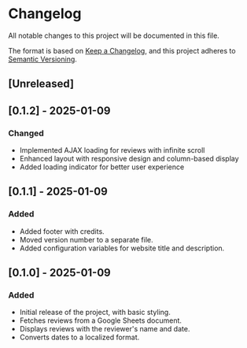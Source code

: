 # Changelog

All notable changes to this project will be documented in this file.

The format is based on [Keep a Changelog](https://keepachangelog.com/en/1.0.0/), and this project adheres to [Semantic Versioning](https://semver.org/spec/v2.0.0.html).

## [Unreleased]

## [0.1.2] - 2025-01-09
### Changed
- Implemented AJAX loading for reviews with infinite scroll
- Enhanced layout with responsive design and column-based display
- Added loading indicator for better user experience

## [0.1.1] - 2025-01-09
### Added
- Added footer with credits.
- Moved version number to a separate file.
- Added configuration variables for website title and description.

## [0.1.0] - 2025-01-09
### Added
- Initial release of the project, with basic styling.
- Fetches reviews from a Google Sheets document.
- Displays reviews with the reviewer's name and date.
- Converts dates to a localized format.
